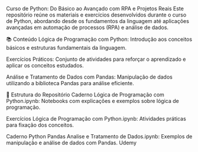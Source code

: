 Curso de Python: Do Básico ao Avançado com RPA e Projetos Reais
Este repositório reúne os materiais e exercícios desenvolvidos durante o curso de Python, abordando desde os fundamentos da linguagem até aplicações avançadas em automação de processos (RPA) e análise de dados.

📚 Conteúdo
Lógica de Programação com Python: Introdução aos conceitos básicos e estruturas fundamentais da linguagem.

Exercícios Práticos: Conjunto de atividades para reforçar o aprendizado e aplicar os conceitos estudados.

Análise e Tratamento de Dados com Pandas: Manipulação de dados utilizando a biblioteca Pandas para análise eficiente.

📁 Estrutura do Repositório
Caderno Lógica de Programação com Python.ipynb: Notebooks com explicações e exemplos sobre lógica de programação.

Exercícios Lógica de Programação com Python.ipynb: Atividades práticas para fixação dos conceitos.

Caderno Python Pandas Analise e Tratamento de Dados.ipynb: Exemplos de manipulação e análise de dados com Pandas.
Udemy


